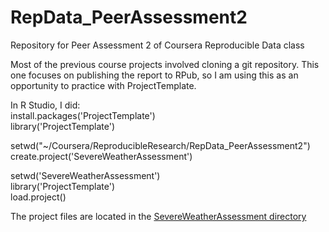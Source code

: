 # RepData_PeerAssessment2
Repository for Peer Assessment 2 of Coursera Reproducible Data class

Most of the previous course projects involved cloning a git repository. 
This one focuses on publishing the report to RPub, so I am using this as an opportunity to practice with ProjectTemplate.

In R Studio, I did:  
install.packages('ProjectTemplate')  
library('ProjectTemplate')  

setwd("~/Coursera/ReproducibleResearch/RepData_PeerAssessment2")  
create.project('SevereWeatherAssessment')

setwd('SevereWeatherAssessment')  
library('ProjectTemplate')  
load.project()

The project files are located in the [SevereWeatherAssessment directory](SevereWeatherAssessment)
